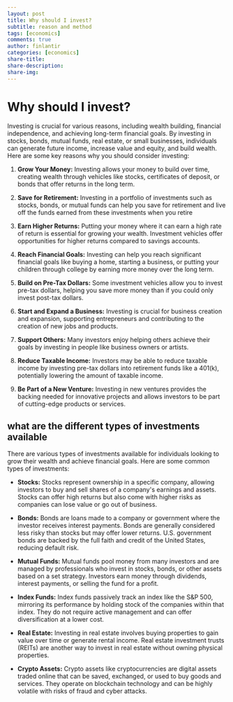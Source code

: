 ```yaml
---
layout: post
title: Why should I invest?
subtitle: reason and method
tags: [economics]
comments: true
author: finlantir
categories: [economics]
share-title:
share-description:
share-img:
---
```



# Why should I invest?
Investing is crucial for various reasons, including wealth building, financial independence, and achieving long-term financial goals. By investing in stocks, bonds, mutual funds, real estate, or small businesses, individuals can generate future income, increase value and equity, and build wealth. Here are some key reasons why you should consider investing:

1. **Grow Your Money:** Investing allows your money to build over time, creating wealth through vehicles like stocks, certificates of deposit, or bonds that offer returns in the long term.

2. **Save for Retirement:** Investing in a portfolio of investments such as stocks, bonds, or mutual funds can help you save for retirement and live off the funds earned from these investments when you retire

3. **Earn Higher Returns:** Putting your money where it can earn a high rate of return is essential for growing your wealth. Investment vehicles offer opportunities for higher returns compared to savings accounts.

4. **Reach Financial Goals:** Investing can help you reach significant financial goals like buying a home, starting a business, or putting your children through college by earning more money over the long term.

5. **Build on Pre-Tax Dollars:** Some investment vehicles allow you to invest pre-tax dollars, helping you save more money than if you could only invest post-tax dollars.

6. **Start and Expand a Business:** Investing is crucial for business creation and expansion, supporting entrepreneurs and contributing to the creation of new jobs and products.

7. **Support Others:** Many investors enjoy helping others achieve their goals by investing in people like business owners or artists.

8. **Reduce Taxable Income:** Investors may be able to reduce taxable income by investing pre-tax dollars into retirement funds like a 401(k), potentially lowering the amount of taxable income.

9. **Be Part of a New Venture:** Investing in new ventures provides the backing needed for innovative projects and allows investors to be part of cutting-edge products or services.


## what are the different types of investments available
There are various types of investments available for individuals looking to grow their wealth and achieve financial goals. Here are some common types of investments:

- **Stocks:** Stocks represent ownership in a specific company, allowing investors to buy and sell shares of a company's earnings and assets. Stocks can offer high returns but also come with higher risks as companies can lose value or go out of business.

- **Bonds:** Bonds are loans made to a company or government where the investor receives interest payments. Bonds are generally considered less risky than stocks but may offer lower returns. U.S. government bonds are backed by the full faith and credit of the United States, reducing default risk.

- **Mutual Funds:** Mutual funds pool money from many investors and are managed by professionals who invest in stocks, bonds, or other assets based on a set strategy. Investors earn money through dividends, interest payments, or selling the fund for a profit.

- **Index Funds:** Index funds passively track an index like the S&P 500, mirroring its performance by holding stock of the companies within that index. They do not require active management and can offer diversification at a lower cost.

- **Real Estate:** Investing in real estate involves buying properties to gain value over time or generate rental income. Real estate investment trusts (REITs) are another way to invest in real estate without owning physical properties.

- **Crypto Assets:** Crypto assets like cryptocurrencies are digital assets traded online that can be saved, exchanged, or used to buy goods and services. They operate on blockchain technology and can be highly volatile with risks of fraud and cyber attacks.